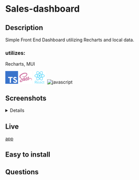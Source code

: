 # Sales-dashboard


## Description
Simple Front End Dashboard utilizing Recharts and local data.

### utilizes:
<p align-left>
Recharts, MUI


</p>
<p align-left>
<img src="https://raw.githubusercontent.com/stephencorwin/stephencorwin/master/resources/typescript-logo.png" alt="git" width="40" height="40"/>
<img src="https://raw.githubusercontent.com/devicons/devicon/master/icons/sass/sass-original.svg" alt="sass" width="40" height="40"/>
<img src="https://raw.githubusercontent.com/devicons/devicon/master/icons/react/react-original-wordmark.svg" alt="react" width="40" height="40"/>
<img src="https://vitejs.dev/logo.svg" alt="javascript" width="40" height="40"/>
</p>

## Screenshots

<details>

  
  Viewing on desktop



<img src="https://github.com/Hvitrevs/Weather-app-/assets/134542496/a1500d2b-0a46-46d6-9f4c-e4ce5377ad86" alt="alt text" width="900">

<img src="https://github.com/Hvitrevs/Weather-app-/assets/134542496/ac6ee9de-59c8-4704-93ba-d172566c6180" alt="alt text" width="900">


Viewing on tablet


<img src="https://github.com/Hvitrevs/Weather-app-/assets/134542496/43be513e-49ba-4102-8076-135f98d48cd5" alt="alt text" width="400">

<img src="https://github.com/Hvitrevs/Weather-app-/assets/134542496/4772fa63-8583-4203-b45e-1b76e55ca135" alt="alt text" width="400">


Viewing on smartphone


<img src="https://github.com/Hvitrevs/Weather-app-/assets/134542496/43032d87-1422-4750-b514-3aa03ee6462f" alt="alt text" width="200">

<img src="https://github.com/Hvitrevs/Weather-app-/assets/134542496/60493732-023d-420a-8a59-982ea6630f60" alt="alt text" width="200">


</details>


## Live

[app](https://incandescent-vacherin-43b64e.netlify.app)



## Easy to install




## Questions
